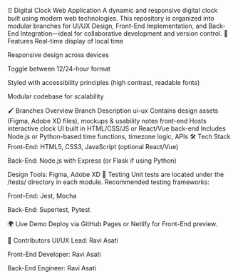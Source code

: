 ⏰ Digital Clock Web Application
A dynamic and responsive digital clock built using modern web technologies. This repository is organized into modular branches for UI/UX Design, Front-End Implementation, and Back-End Integration—ideal for collaborative development and version control.
🚀 Features
Real-time display of local time

Responsive design across devices

Toggle between 12/24-hour format

Styled with accessibility principles (high contrast, readable fonts)

Modular codebase for scalability

🖌️ Branches Overview
Branch	Description
ui-ux	Contains design assets (Figma, Adobe XD files), mockups & usability notes
front-end	Hosts interactive clock UI built in HTML/CSS/JS or React/Vue
back-end	Includes Node.js or Python-based time functions, timezone logic, APIs
🛠️ Tech Stack
Front-End: HTML5, CSS3, JavaScript (optional React/Vue)

Back-End: Node.js with Express (or Flask if using Python)

Design Tools: Figma, Adobe XD
🧪 Testing
Unit tests are located under the /tests/ directory in each module. Recommended testing frameworks:

Front-End: Jest, Mocha

Back-End: Supertest, Pytest

🌍 Live Demo
Deploy via GitHub Pages or Netlify for Front-End preview.

🤝 Contributors
UI/UX Lead: Ravi Asati

Front-End Developer: Ravi Asati

Back-End Engineer: Ravi Asati